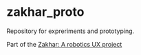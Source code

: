 # zakhar_proto

Repository for expreriments and prototyping.

Part of the [Zakhar: A robotics UX project](https://github.com/an-dr/zakhar)
